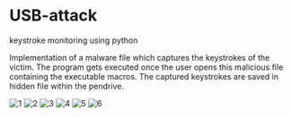 # USB-attack
keystroke monitoring using python

Implementation of a malware file which captures the keystrokes of the victim. The program gets executed once the user opens this malicious file containing the executable macros. The captured keystrokes are saved in hidden file within the pendrive.


![1](https://user-images.githubusercontent.com/79152978/210834331-defb3f58-af36-4924-b022-5622de31a7d7.PNG)
![2](https://user-images.githubusercontent.com/79152978/210834368-148f863f-0d59-4736-bb9f-6a3699adc972.PNG)
![3](https://user-images.githubusercontent.com/79152978/210834402-6862c12b-675a-4048-9f6e-9555392a8516.PNG)
![4](https://user-images.githubusercontent.com/79152978/210834507-ca7b50f5-4c57-480f-bc70-d737955945f3.PNG)
![5](https://user-images.githubusercontent.com/79152978/210834524-9b348ef4-fdc7-4aa0-9240-25a8dd189064.PNG)
![6](https://user-images.githubusercontent.com/79152978/210834543-567b25ae-3040-4b93-93ef-4c95adc1a258.PNG)
